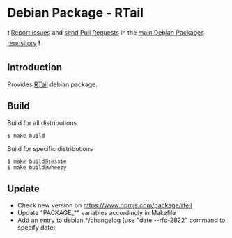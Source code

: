 # Debian Package - RTail

:exclamation: [Report issues](https://github.com/manala/debian-packages/issues) and [send Pull Requests](https://github.com/manala/debian-packages/pulls) in the [main Debian Packages repository](https://github.com/manala/debian-packages) :exclamation:

## Introduction

Provides [RTail](http://rtail.org/) debian package.

## Build

Build for all distributions

```
$ make build
```

Build for specific distributions

```
$ make build@jessie
$ make build@wheezy
```

## Update

* Check new version on https://www.npmjs.com/package/rteil
* Update "PACKAGE_*" variables accordingly in Makefile
* Add an entry to debian.*/changelog (use "date --rfc-2822" command to specify date)
